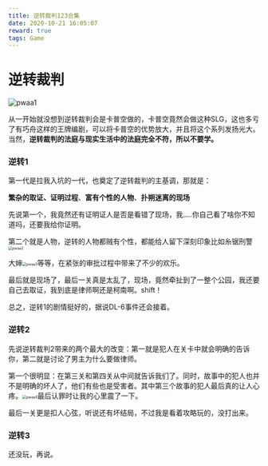 ```yaml
---
title: 逆转裁判123合集
date: 2020-10-21 16:05:07
reward: true
tags: Game
---
```


# 逆转裁判

![pwaa1](\blohimages\pwaa1.jpg)

  从一开始就没想到逆转裁判会是卡普空做的，卡普空竟然会做这种SLG，这也多亏了有巧舟这样的王牌编剧，可以将卡普空的优势放大，并且将这个系列发扬光大。当然，**逆转裁判的法庭与现实生活中的法庭完全不符，所以不要学。**

  ### 逆转1

第一代是拉我入坑的一代，也奠定了逆转裁判的主基调，那就是：

**繁杂的取证、证明过程**、**富有个性的人物**、**扑朔迷离的现场**

先说第一个，我竟然还有证明证人是否是看错了现场，我<img src="\blohimages\emotion1.jpg" alt="emotion1" style="zoom:25%;" />你自己看了啥你不知道吗，还要我给你证明。

第二个就是人物，逆转的人物都贼有个性，都能给人留下深刻印象比如糸锯刑警<img src="\blohimages\pwaa2.PNG" alt="pwaa2" style="zoom: 50%;" />

大婶<img src="\blohimages\pwaa3.PNG" alt="pwaa3" style="zoom:50%;" />等等，在紧张的审批过程中带来了不少的欢乐。

最后就是现场了，最后一关真是太乱了，现场，竟然牵扯到了一整个公园，我还要自己去取证，我到底是律师啊还是柯南啊。shift！

总之，逆转1的剧情挺好的，据说DL-6事件还会接着。

### 逆转2

先说逆转裁判2带来的两个最大的改变：第一就是犯人在关卡中就会明确的告诉你，第二就是讨论了男主为什么要做律师。

第一个很明显：在第三关和第四关从中间就告诉我们了。同时，故事中的犯人也并不是明确的坏人了，他们有些也是受害者。其中第三个故事的犯人最后真的让人心疼。<img src="\blohimages\pwaa4.PNG" alt="pwaa4" style="zoom:50%;" />最后认罪时让我的心里震了一下。

最后一关更是扣人心弦，听说还有坏结局，不过我是看着攻略玩的，没打出来。

### 逆转3

还没玩，再说。